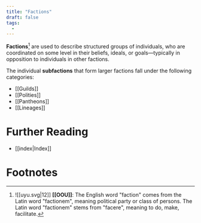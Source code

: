 ```yaml
---
title: "Factions"
draft: false
tags:
  - 
---
```


**Factions**[^fac] are used to describe structured groups of individuals, who are coordinated on some level in their beliefs, ideals, or goals—typically in opposition to individuals in other factions.

The individual **subfactions** that form larger factions fall under the following categories:
- [[Guilds]]
- [[Polities]]
- [[Pantheons]]
- [[Lineages]]

# Further Reading
- [[index|Index]]

# Footnotes
[^fac]: ![[uyu.svg|12]] **[[OOU]]**: The English word "faction" comes from the Latin word "factionem", meaning political party or class of persons. The Latin word "factionem" stems from "facere", meaning to do, make, facilitate. 


